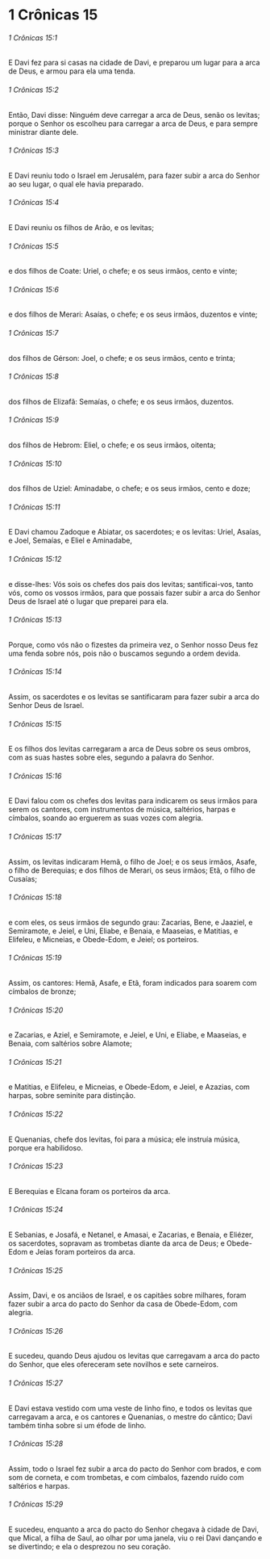 # 1 Crônicas 15

###### 1 Crônicas 15:1

E Davi fez para si casas na cidade de Davi, e preparou um lugar para a arca de Deus, e armou para ela uma tenda.

###### 1 Crônicas 15:2

Então, Davi disse: Ninguém deve carregar a arca de Deus, senão os levitas; porque o Senhor os escolheu para carregar a arca de Deus, e para sempre ministrar diante dele.

###### 1 Crônicas 15:3

E Davi reuniu todo o Israel em Jerusalém, para fazer subir a arca do Senhor ao seu lugar, o qual ele havia preparado.

###### 1 Crônicas 15:4

E Davi reuniu os filhos de Arão, e os levitas;

###### 1 Crônicas 15:5

e dos filhos de Coate: Uriel, o chefe; e os seus irmãos, cento e vinte;

###### 1 Crônicas 15:6

e dos filhos de Merari: Asaías, o chefe; e os seus irmãos, duzentos e vinte;

###### 1 Crônicas 15:7

dos filhos de Gérson: Joel, o chefe; e os seus irmãos, cento e trinta;

###### 1 Crônicas 15:8

dos filhos de Elizafã: Semaías, o chefe; e os seus irmãos, duzentos.

###### 1 Crônicas 15:9

dos filhos de Hebrom: Eliel, o chefe; e os seus irmãos, oitenta;

###### 1 Crônicas 15:10

dos filhos de Uziel: Aminadabe, o chefe; e os seus irmãos, cento e doze;

###### 1 Crônicas 15:11

E Davi chamou Zadoque e Abiatar, os sacerdotes; e os levitas: Uriel, Asaías, e Joel, Semaías, e Eliel e Aminadabe,

###### 1 Crônicas 15:12

e disse-lhes: Vós sois os chefes dos pais dos levitas; santificai-vos, tanto vós, como os vossos irmãos, para que possais fazer subir a arca do Senhor Deus de Israel até o lugar que preparei para ela.

###### 1 Crônicas 15:13

Porque, como vós não o fizestes da primeira vez, o Senhor nosso Deus fez uma fenda sobre nós, pois não o buscamos segundo a ordem devida.

###### 1 Crônicas 15:14

Assim, os sacerdotes e os levitas se santificaram para fazer subir a arca do Senhor Deus de Israel.

###### 1 Crônicas 15:15

E os filhos dos levitas carregaram a arca de Deus sobre os seus ombros, com as suas hastes sobre eles, segundo a palavra do Senhor.

###### 1 Crônicas 15:16

E Davi falou com os chefes dos levitas para indicarem os seus irmãos para serem os cantores, com instrumentos de música, saltérios, harpas e címbalos, soando ao erguerem as suas vozes com alegria.

###### 1 Crônicas 15:17

Assim, os levitas indicaram Hemã, o filho de Joel; e os seus irmãos, Asafe, o filho de Berequias; e dos filhos de Merari, os seus irmãos; Etã, o filho de Cusaías;

###### 1 Crônicas 15:18

e com eles, os seus irmãos de segundo grau: Zacarias, Bene, e Jaaziel, e Semiramote, e Jeiel, e Uni, Eliabe, e Benaia, e Maaseias, e Matitias, e Elifeleu, e Micneias, e Obede-Edom, e Jeiel; os porteiros.

###### 1 Crônicas 15:19

Assim, os cantores: Hemã, Asafe, e Etã, foram indicados para soarem com címbalos de bronze;

###### 1 Crônicas 15:20

e Zacarias, e Aziel, e Semiramote, e Jeiel, e Uni, e Eliabe, e Maaseias, e Benaia, com saltérios sobre Alamote;

###### 1 Crônicas 15:21

e Matitias, e Elifeleu, e Micneias, e Obede-Edom, e Jeiel, e Azazias, com harpas, sobre seminite para distinção.

###### 1 Crônicas 15:22

E Quenanias, chefe dos levitas, foi para a música; ele instruía música, porque era habilidoso.

###### 1 Crônicas 15:23

E Berequias e Elcana foram os porteiros da arca.

###### 1 Crônicas 15:24

E Sebanias, e Josafá, e Netanel, e Amasai, e Zacarias, e Benaia, e Eliézer, os sacerdotes, sopravam as trombetas diante da arca de Deus; e Obede-Edom e Jeías foram porteiros da arca.

###### 1 Crônicas 15:25

Assim, Davi, e os anciãos de Israel, e os capitães sobre milhares, foram fazer subir a arca do pacto do Senhor da casa de Obede-Edom, com alegria.

###### 1 Crônicas 15:26

E sucedeu, quando Deus ajudou os levitas que carregavam a arca do pacto do Senhor, que eles ofereceram sete novilhos e sete carneiros.

###### 1 Crônicas 15:27

E Davi estava vestido com uma veste de linho fino, e todos os levitas que carregavam a arca, e os cantores e Quenanias, o mestre do cântico; Davi também tinha sobre si um éfode de linho.

###### 1 Crônicas 15:28

Assim, todo o Israel fez subir a arca do pacto do Senhor com brados, e com som de corneta, e com trombetas, e com címbalos, fazendo ruído com saltérios e harpas.

###### 1 Crônicas 15:29

E sucedeu, enquanto a arca do pacto do Senhor chegava à cidade de Davi, que Mical, a filha de Saul, ao olhar por uma janela, viu o rei Davi dançando e se divertindo; e ela o desprezou no seu coração.

